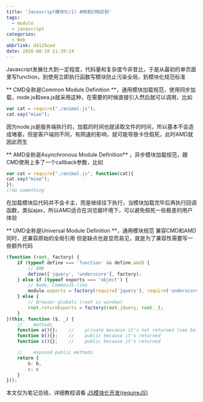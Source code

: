 ```yaml
---
title: 'Javascript模块化(1) AMD和CMD区别'
tags:
  - module
  - javascript
categories:
  - Web
abbrlink: d4129ce4
date: 2016-08-10 11:39:24
---
```


Javascript发展壮大到一定程度，代码量和复杂度今非昔比，于是从最初的单页面里写function，到使用立即执行函数写模块防止污染全局，到模块化规范标准

** CMD全称是Common Module Definition **，通用模块加载规范，使用同步加载，node.js和sea.js就采用这种，在需要的时候直接引入然后就可以调用，比如
```js
var cat = require("./animal.js");
cat.say("miao");
```
因为node.js是服务端执行的，加载的时间也就读取文件的时间，所以基本不会造成堵塞，但是客户端则不同，有网速的影响，就可能导致卡住假死，此时AMD就因此而生
<!--more-->
** AMD全称是Asynchronous Module Definition** ，异步模块加载规范，跟CMD使用上多了一个callback参数，比如
```js
var cat = require("./animal.js", function(cat){
cat.say("miao");
});
//do something
```
在加载模块后代码并不会卡主，而是继续往下执行，当模块加载完毕后再执行回调函数，类似ajax，所以AMD适合在浏览器环境下，可以避免假死一些极差的用户体验


** UMD全称是Universal Module Definition **，通用模块规范
兼容CMD和AMD同时，还兼容原始的全局引用
但是缺点也是显而易见，就是为了兼容性需要写一些额外代码

```js
(function (root, factory) {
    if (typeof define === 'function' && define.amd) {
        // AMD
        define(['jquery', 'underscore'], factory);
    } else if (typeof exports === 'object') {
        // Node, CommonJS-like
        module.exports = factory(require('jquery'), require('underscore'));
    } else {
        // Browser globals (root is window)
        root.returnExports = factory(root.jQuery, root._);
    }
}(this, function ($, _) {
    //    methods
    function a(){};    //    private because it's not returned (see below)
    function b(){};    //    public because it's returned
    function c(){};    //    public because it's returned

    //    exposed public methods
    return {
        b: b,
        c: c
    }
}));
```

本文仅为笔记总结，详细教程请看 [JS模块化开发(requireJS)](https://blog.csdn.net/liuyan19891230/article/details/50844319)